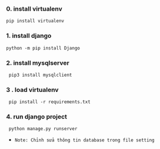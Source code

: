### 0. install virtualenv
   ```pip install virtualenv```
### 1. install django 
   ```python -m pip install Django```
### 2. install mysqlserver
  ``` pip3 install mysqlclient```
### 3 . load virtualenv 
  ``` pip install -r requirements.txt```
### 4. run django project
  ``` python manage.py runserver```
- `Note: Chỉnh sửa thông tin database trong file setting`
